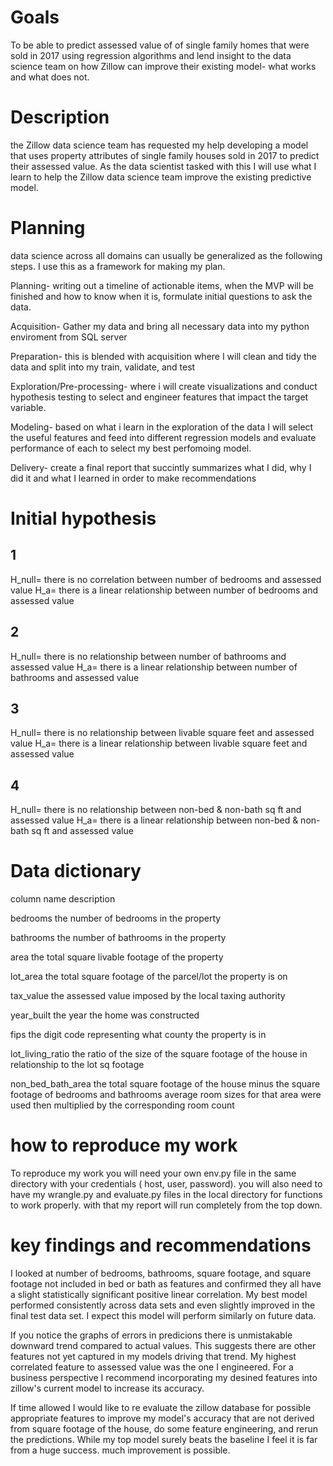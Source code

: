 # Goals

To be able to predict assessed value of of single family homes that were sold in 2017 using regression algorithms and lend insight to the data science team on how Zillow can improve their existing model- what works and what does not. 






# Description

the Zillow data science team has requested my help developing a model that uses property attributes of single family houses sold in 2017 to predict their assessed value. As the data scientist tasked with this I will use what I learn to help the Zillow data science team improve the existing predictive model.



# Planning

data science across all domains can usually be generalized as the following steps. I use this as a framework for making my plan.

Planning- writing out a timeline of actionable items, when the MVP will be finished and how to know when it is, formulate initial questions to ask the data.

Acquisition- Gather my data and bring all necessary data into my python enviroment from SQL server 

Preparation- this is blended with acquisition where I will clean and tidy the data and split into my train, validate, and test 

Exploration/Pre-processing- where i will create visualizations and conduct hypothesis testing to select and engineer features that impact the target variable.

Modeling- based on what i learn in the exploration of the data I will select the useful features and feed into different regression models and evaluate performance of each to select my best perfomoing model.

Delivery- create a final report that succintly summarizes what I did, why I did it and what I learned in order to make recommendations


# Initial hypothesis

## 1
H_null= there is no correlation between number of bedrooms and assessed value
H_a= there is a linear relationship between number of bedrooms and assessed value

## 2 
H_null= there is no relationship between number of bathrooms and assessed value
H_a= there is a linear relationship between number of bathrooms and assessed value

## 3
H_null= there is no relationship between livable square feet and assessed value
H_a= there is a linear relationship between livable square feet and assessed value

## 4
H_null= there is no relationship between non-bed & non-bath sq ft and assessed value
H_a= there is a linear relationship between non-bed & non-bath sq ft and assessed value

# Data dictionary 

column name                             description

bedrooms                               the number of bedrooms in the property

bathrooms                              the number of bathrooms in the property

area                                   the total square livable footage of the property

lot_area                               the total square footage of the parcel/lot the property is on

tax_value                              the assessed value imposed by the local taxing authority

year_built	                           the year the home was constructed

fips	                               the digit code representing what county the property is in

lot_living_ratio	                   the ratio of the size of the square footage of the house in relationship to the lot sq footage

non_bed_bath_area                      the total square footage of the house minus the square footage of bedrooms and bathrooms
                                       average room sizes for that area were used then multiplied by the corresponding room count





# how to reproduce my work

To reproduce my work you will need your own env.py file in the same directory with your credentials ( host, user, password). you will also need to have my wrangle.py and evaluate.py files in the local directory for functions to work properly. with that my report will run completely from the top down. 








# key findings and recommendations

I looked at number of bedrooms, bathrooms, square footage, and square footage not included in bed or bath as features and confirmed they all have a slight statistically significant positive linear correlation. My best model performed consistently across data sets and even slightly improved in the final test data set. I expect this model will perform similarly on future data.

If you notice the graphs of errors in predicions there is unmistakable downward trend compared to actual values. This suggests there are other features not yet captured in my models driving that trend. My highest correlated feature to assessed value was the one I engineered.  For a business perspective I recommend incorporating my desined features into zillow's current model to increase its accuracy. 

If time allowed I would like to re evaluate the zillow database for possible appropriate features to improve my model's accuracy that are not derived from square footage of the house, do some feature engineering, and rerun the predictions. While my top model surely beats the baseline I feel it is far from a huge success. much improvement is possible.

